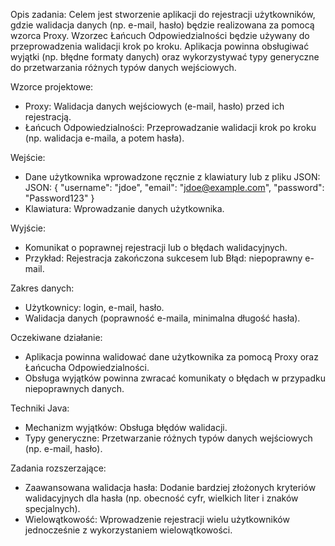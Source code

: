 Opis zadania:
Celem jest stworzenie aplikacji do rejestracji użytkowników, gdzie walidacja danych (np. e-mail, hasło) będzie realizowana za pomocą wzorca Proxy. Wzorzec Łańcuch Odpowiedzialności będzie używany do przeprowadzenia walidacji krok po kroku. Aplikacja powinna obsługiwać wyjątki (np. błędne formaty danych) oraz wykorzystywać typy generyczne do przetwarzania różnych typów danych wejściowych.

Wzorce projektowe:
- Proxy: Walidacja danych wejściowych (e-mail, hasło) przed ich rejestracją.
- Łańcuch Odpowiedzialności: Przeprowadzanie walidacji krok po kroku (np. walidacja e-maila, a potem hasła).

Wejście:
- Dane użytkownika wprowadzone ręcznie z klawiatury lub z pliku JSON:
  JSON: { "username": "jdoe", "email": "jdoe@example.com", "password": "Password123" }
- Klawiatura: Wprowadzanie danych użytkownika.

Wyjście:
- Komunikat o poprawnej rejestracji lub o błędach walidacyjnych.
- Przykład: Rejestracja zakończona sukcesem lub Błąd: niepoprawny e-mail.

Zakres danych:
- Użytkownicy: login, e-mail, hasło.
- Walidacja danych (poprawność e-maila, minimalna długość hasła).

Oczekiwane działanie:
- Aplikacja powinna walidować dane użytkownika za pomocą Proxy oraz Łańcucha Odpowiedzialności.
- Obsługa wyjątków powinna zwracać komunikaty o błędach w przypadku niepoprawnych danych.

Techniki Java:
- Mechanizm wyjątków: Obsługa błędów walidacji.
- Typy generyczne: Przetwarzanie różnych typów danych wejściowych (np. e-mail, hasło).

Zadania rozszerzające:
- Zaawansowana walidacja hasła: Dodanie bardziej złożonych kryteriów walidacyjnych dla hasła (np. obecność cyfr, wielkich liter i znaków specjalnych).
- Wielowątkowość: Wprowadzenie rejestracji wielu użytkowników jednocześnie z wykorzystaniem wielowątkowości.